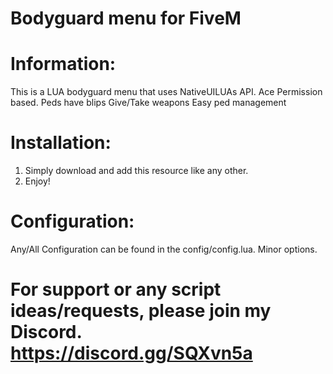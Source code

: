 # Bodyguard menu for FiveM
# Information:
  This is a LUA bodyguard menu that uses NativeUILUAs API.
  Ace Permission based.
  Peds have blips
  Give/Take weapons
  Easy ped management
# Installation:
  1. Simply download and add this resource like any other.
  2. Enjoy!
# Configuration:
  Any/All Configuration can be found in the config/config.lua. Minor options.
# For support or any script ideas/requests, please join my Discord. https://discord.gg/SQXvn5a
